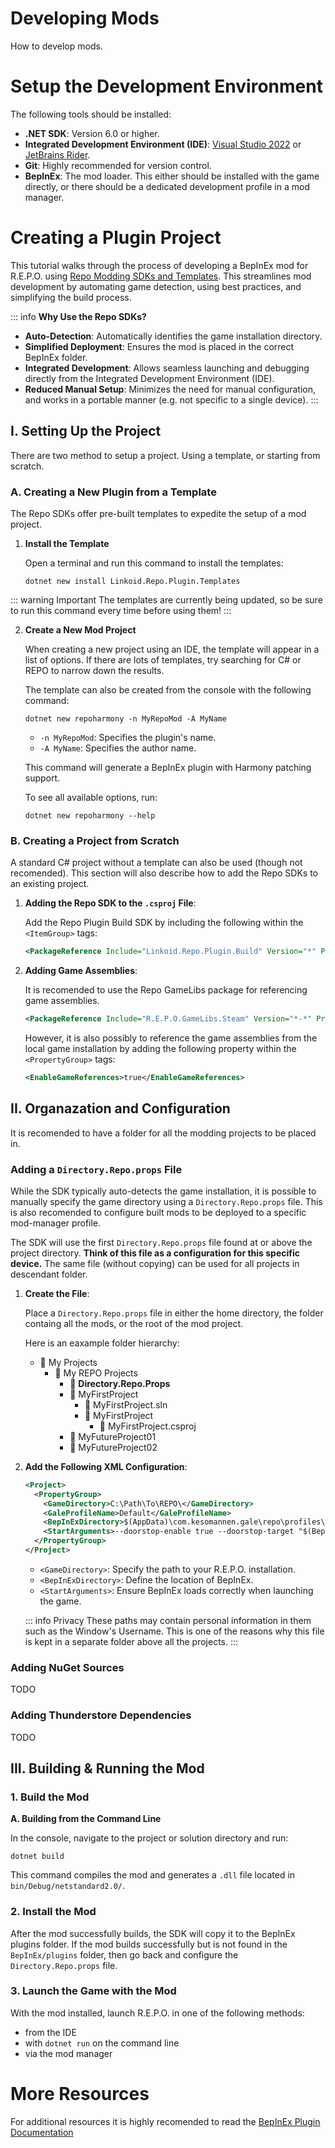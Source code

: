 # Developing Mods

How to develop mods.

# Setup the Development Environment

The following tools should be installed:
- **.NET SDK**: Version 6.0 or higher.
- **Integrated Development Environment (IDE)**: [Visual Studio 2022](https://visualstudio.microsoft.com/) or [JetBrains Rider](https://www.jetbrains.com/rider/).
- **Git**: Highly recommended for version control.
- **BepInEx**: The mod loader. This either should be installed with the game directly, or there should be a dedicated development profile in a mod manager.


# Creating a Plugin Project

This tutorial walks through the process of developing a BepInEx mod for R.E.P.O. using [Repo Modding SDKs and Templates](https://github.com/linkoid/Repo.Sdks#readme). This streamlines mod development by automating game detection, using best practices, and simplifying the build process.

::: info **Why Use the Repo SDKs?**
- **Auto-Detection**: Automatically identifies the game installation directory.
- **Simplified Deployment**: Ensures the mod is placed in the correct BepInEx folder.
- **Integrated Development**: Allows seamless launching and debugging directly from the  Integrated Development Environment (IDE).
- **Reduced Manual Setup**: Minimizes the need for manual configuration, and works in a portable manner (e.g. not specific to a single device).
:::


## I. Setting Up the Project

There are two method to setup a project. Using a template, or starting from scratch.

### A. Creating a New Plugin from a Template

The Repo SDKs offer pre-built templates to expedite the setup of a mod project.

1. **Install the Template**
   
   Open a terminal and run this command to install the templates:
   ```shell
   dotnet new install Linkoid.Repo.Plugin.Templates
   ```

::: warning Important
The templates are currently being updated, so be sure to run this command every time before using them!
::: 

2. **Create a New Mod Project**
   
   When creating a new project using an IDE, the template will appear in a list of options.
   If there are lots of templates, try searching for C# or REPO to narrow down the results.
   
   The template can also be created from the console with the following command:
   ```shell
   dotnet new repoharmony -n MyRepoMod -A MyName
   ```
   - `-n MyRepoMod`: Specifies the plugin's name.
   - `-A MyName`: Specifies the author name.

   This command will generate a BepInEx plugin with Harmony patching support.

   To see all available options, run:
   ```shell
   dotnet new repoharmony --help
   ```

### B. Creating a Project from Scratch

A standard C# project without a template can also be used (though not recomended). This section will also describe how to add the Repo SDKs to an existing project.

1. **Adding the Repo SDK to the `.csproj` File**:
   
   Add the Repo Plugin Build SDK by including the following within the `<ItemGroup>` tags:
   ```xml
   <PackageReference Include="Linkoid.Repo.Plugin.Build" Version="*" PrivateAssets="all" />
   ```

2. **Adding Game Assemblies**: 
   
   It is recomended to use the Repo GameLibs package for referencing game assemblies.
   ```xml
   <PackageReference Include="R.E.P.O.GameLibs.Steam" Version="*-*" PrivateAssets="all" Publicize="true" />
   ```
   However, it is also possibly to reference the game assemblies from the local game installation by adding the following property within the `<PropertyGroup>` tags:
   ```xml
   <EnableGameReferences>true</EnableGameReferences>
   ```


## II. Organazation and Configuration

It is recomended to have a folder for all the modding projects to be placed in.

### Adding a `Directory.Repo.props` File
While the SDK typically auto-detects the game installation, it is possible to manually specify the game directory using a `Directory.Repo.props` file. This is also recomended to configure built mods to be deployed to a specific mod-manager profile. 

The SDK will use the first `Directory.Repo.props` file found at or above the project directory. **Think of this file as a configuration for this specific device.** The same file (without copying) can be used for all projects in descendant folder.

1. **Create the File**:
   
   Place a `Directory.Repo.props` file in either the home directory, the folder containg all the mods, or the root of the mod project.

   Here is an eaxample folder hierarchy:
    - 📁 My Projects
       - 📁 My REPO Projects
          - 📄 **Directory.Repo.Props**
          - 📁 MyFirstProject
             - 📄 MyFirstProject.sln
             - 📁 MyFirstProject
                - 📄 MyFirstProject.csproj
          - 📁 MyFutureProject01
          - 📁 MyFutureProject02

2. **Add the Following XML Configuration**:
   ```xml
   <Project>
     <PropertyGroup>
       <GameDirectory>C:\Path\To\REPO\</GameDirectory>
       <GaleProfileName>Default</GaleProfileName>
       <BepInExDirectory>$(AppData)\com.kesomannen.gale\repo\profiles\$(GaleProfileName)\BepInEx</BepInExDirectory>
       <StartArguments>--doorstop-enable true --doorstop-target "$(BepInExDirectory)\core\BepInEx.Preloader.dll" --gale-profile "$(GaleProfileName)"</StartArguments>
     </PropertyGroup>
   </Project>
   ```
   - `<GameDirectory>`: Specify the path to your R.E.P.O. installation.
   - `<BepInExDirectory>`: Define the location of BepInEx.
   - `<StartArguments>`: Ensure BepInEx loads correctly when launching the game.
   
   ::: info Privacy
   These paths may contain personal information in them such as the Window's Username.
   This is one of the reasons why this file is kept in a separate folder above all the projects.
   ::: 

### Adding NuGet Sources
   TODO

### Adding Thunderstore Dependencies
   TODO


## III. Building & Running the Mod

### 1. Build the Mod
**A. Building from the Command Line**

In the console, navigate to the project or solution directory and run:
```shell
dotnet build
```
This command compiles the mod and generates a `.dll` file located in `bin/Debug/netstandard2.0/`.

### 2. Install the Mod

After the mod successfully builds, the SDK will copy it to the BepInEx plugins folder.
If the mod builds successfully but is not found in the `BepInEx/plugins` folder,
then go back and configure the `Directory.Repo.props` file.

### 3. Launch the Game with the Mod

With the mod installed, launch R.E.P.O. in one of the following methods:
 - from the IDE
 - with `dotnet run` on the command line
 - via the mod manager


# More Resources
For additional resources it is highly recomended to read the [BepInEx Plugin Documentation](https://docs.bepinex.dev/articles/dev_guide/plugin_tutorial/2_plugin_start.html)
